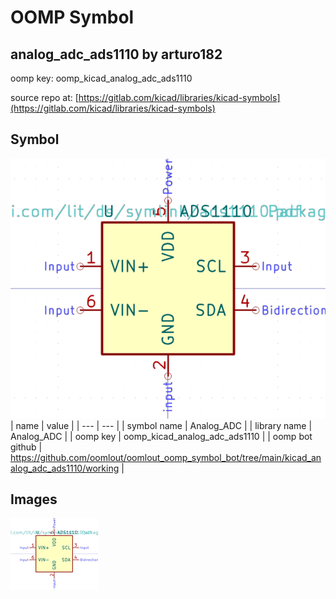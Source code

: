 # OOMP Symbol  
## analog_adc_ads1110  by arturo182  
  
oomp key: oomp_kicad_analog_adc_ads1110  
  
source repo at: [https://gitlab.com/kicad/libraries/kicad-symbols](https://gitlab.com/kicad/libraries/kicad-symbols)  
## Symbol  
  
[![working.png](working_600.png)](working.png)  
| name | value | 
| --- | --- | 
| symbol name | Analog_ADC | 
| library name | Analog_ADC | 
| oomp key | oomp_kicad_analog_adc_ads1110 | 
| oomp bot github | https://github.com/oomlout/oomlout_oomp_symbol_bot/tree/main/kicad_analog_adc_ads1110/working | 
## Images  
  
[![working.png](working_140.png)](working.png)  
